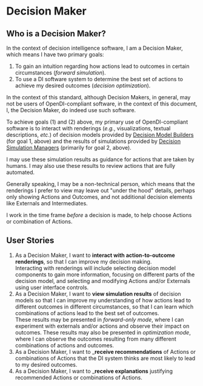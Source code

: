 # Decision Maker

## Who is a Decision Maker?

In the context of decision intelligence software, I am a Decision Maker, which means I have two primary goals:
1. To gain an intuition regarding how actions lead to outcomes in certain circumstances (*forward simulation*).
2. To use a DI software system to determine the best set of actions to achieve my desired outcomes (*decision optimization*).

In the context of this standard, although Decision Makers, in general, may not be users of OpenDI-compliant software, in the context of this document, I, the Decision Maker, do indeed use such software.

To achieve goals (1) and (2) above, my primary use of OpenDI-compliant software is to interact with renderings (_e.g._, visualizations, textual descriptions, _etc_.) of decision models provided by [Decision Model Builders](./Decision%20Model%20Builder.md) (for goal 1, above) and the results of simulations provided by [Decision Simulation Managers](./Decision%20Simulation%20Manager.md) (primarily for goal 2, above).

I may use these simulation results as guidance for actions that are taken by humans.  I may also use these results to review actions that are fully automated.

Generally speaking, I may be a non-technical person, which means that the renderings I prefer to view may leave out "under the hood" details, perhaps only showing Actions and Outcomes, and not additional decision elements like Externals and Intermediates.

I work in the time frame *before* a decision is made, to help choose Actions or combination of Actions.

## User Stories

1. As a Decision Maker, I want to __interact with action-to-outcome renderings__, so that I can improve my decision making.  
   Interacting with renderings will include selecting decision model components to gain more information, focusing on different parts of the decision model, and selecting and modifying Actions and/or Externals using user interface controls.
2. As a Decision Maker, I want to  __view simulation results__ of decision models so that I can improve my understanding of how actions lead to different outcomes in different circumstances, so that I can learn which combinations of actions lead to the best set of outcomes.   
These results may be presented in *forward-only mode*, where I can experiment with externals and/or actions and observe their impact on outcomes.  These results may also be presented in *optimization mode*, where I can observe the outcomes resulting from many different combinations of actions and outcomes.
3. As a Decision Maker, I want to ___receive recommendations__ of Actions or combinations of Actions that the DI system thinks are most likely to lead to my desired outcomes.
4. As a Decision Maker, I want to ___receive explanations__ justifying recommended Actions or combinations of Actions.